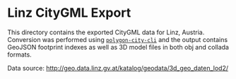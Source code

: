 # Linz CityGML Export

This directory contains the exported CityGML data for Linz, Austria. Conversion was performed using [`polygon-city-cli`](https://github.com/polygon-city/polygon-city-cli) and the output contains GeoJSON footprint indexes as well as 3D model files in both obj and collada formats.

Data source: http://geo.data.linz.gv.at/katalog/geodata/3d_geo_daten_lod2/
